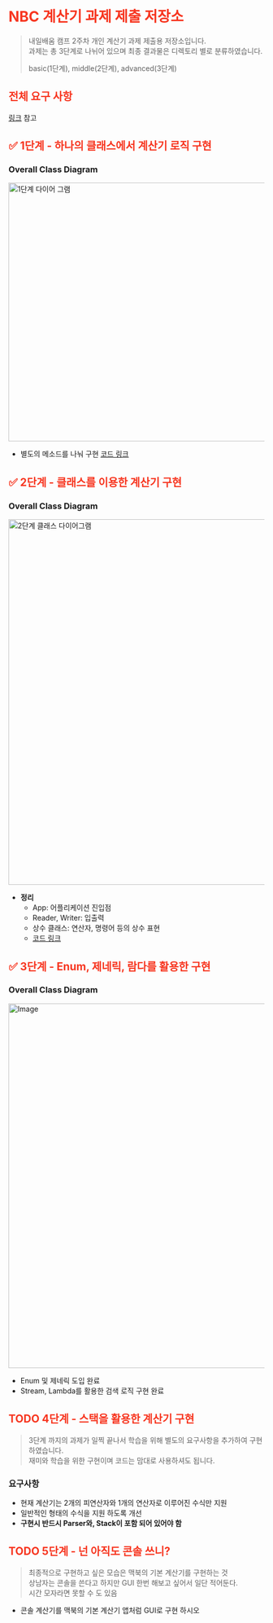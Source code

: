 <h1 style="color: #f73620"> NBC 계산기 과제 제출 저장소 </h1>

> 내일배움 캠프 2주차 개인 계산기 과제 제출용 저장소입니다.  
> 과제는 총 3단계로 나뉘어 있으며 최종 결과물은 디렉토리 별로 분류하였습니다.
>
> basic(1단계), middle(2단계), advanced(3단계)

<h2 style="color: #f73620"> 전체 요구 사항 </h2>

[링크](https://teamsparta.notion.site/Spring-6-CH-2-1a52dc3ef514802088c5ece6f84d4de5) 참고

<h2 style="color: #f73620"> ✅ 1단계 - 하나의 클래스에서 계산기 로직 구현 </h2>

### Overall Class Diagram

<img width="508" alt="1단계 다이어 그램" src="https://github.com/user-attachments/assets/27b66ecd-08e4-4912-9f02-7578f65b3087" />

- 별도의 메소드를 나눠 구현 [코드 링크](https://github.com/Juungmini0601/calcurator/blob/main/src/main/java/com/raon/basic/App.java)

<h2 style="color: #f73620"> ✅ 2단계 - 클래스를 이용한 계산기 구현 </h2>

### Overall Class Diagram

<img width="718" alt="2단계 클래스 다이어그램" src="https://github.com/user-attachments/assets/90c6c286-3c12-4594-8428-807ba0ffee36" />

- **정리**
    - App: 어플리케이션 진입점
    - Reader, Writer: 입출력
    - 상수 클래스: 연산자, 명령어 등의 상수 표현
    - [코드 링크](https://github.com/Juungmini0601/calcurator/blob/main/src/main/java/com/raon/advanced/App.java)

<h2 style="color: #f73620"> ✅ 3단계 - Enum, 제네릭, 람다를 활용한 구현 </h2>

### Overall Class Diagram

<img width="716" alt="Image" src="https://github.com/user-attachments/assets/53d879ef-07aa-4760-ac2f-58e5bf630afc" />

- Enum 및 제네릭 도입 완료
- Stream, Lambda를 활용한 검색 로직 구현 완료

<h2 style="color: #f73620"> TODO 4단계 - 스택을 활용한 계산기 구현 </h2>

> 3단계 까지의 과제가 일찍 끝나서 학습을 위해 별도의 요구사항을 추가하여 구현 하였습니다.  
> 재미와 학습을 위한 구현이며 코드는 맘대로 사용하셔도 됩니다.

### 요구사항

- 현재 계산기는 2개의 피연산자와 1개의 연산자로 이루어진 수식만 지원
- 일반적인 형태의 수식을 지원 하도록 개선
- **구현시 반드시 Parser와, Stack이 포함 되어 있어야 함**

<h2 style="color: #f73620"> TODO 5단계 - 넌 아직도 콘솔 쓰니? </h2>

> 최종적으로 구현하고 싶은 모습은 맥북의 기본 계산기를 구현하는 것  
> 상남자는 콘솔을 쓴다고 하지만 GUI 한번 해보고 싶어서 일단 적어둔다.  
> 시간 모자라면 못할 수 도 있음

- 콘솔 계산기를 맥북의 기본 계산기 앱처럼 GUI로 구현 하시오